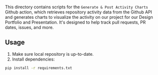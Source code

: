 This directory contains scripts for the ```Generate & Post Activity Charts``` Github action, which retrieves repository activity data from the Github API and generates charts to visualize the activity on our project for our Design Portfolio and Presentation. It's designed to help track pull requests, PR dates, issues, and more.

## Usage
1. Make sure local repository is up-to-date.
2. Install dependencies:
```bash 
pip install -r requirements.txt
```